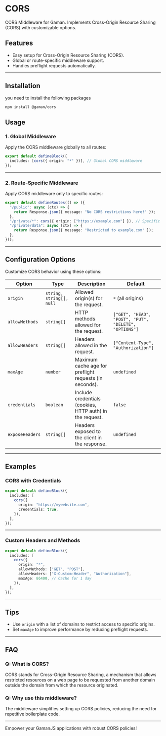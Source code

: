 # CORS

CORS Middleware for Gaman. Implements Cross-Origin Resource Sharing (CORS) with customizable options.

## Features

- Easy setup for Cross-Origin Resource Sharing (CORS).
- Global or route-specific middleware support.
- Handles preflight requests automatically.

---

## Installation

you need to install the following packages

```bash
npm install @gaman/cors
```

## Usage

### 1. **Global Middleware**

Apply the CORS middleware globally to all routes:

```ts
export default defineBlock({
  includes: [cors({ origin: "*" })], // Global CORS middleware
});
```

---

### 2. **Route-Specific Middleware**

Apply CORS middleware only to specific routes:

```ts
export default defineRoutes(() => ({
  "/public": async (ctx) => {
    return Response.json({ message: "No CORS restrictions here!" });
  },
  "/private/*": cors({ origin: ["https://example.com"] }), // Specific middleware
  "/private/data": async (ctx) => {
    return Response.json({ message: "Restricted to example.com" });
  },
}));
```

---

## Configuration Options

Customize CORS behavior using these options:

| Option          | Type                     | Description                                              | Default                                               |
| --------------- | ------------------------ | -------------------------------------------------------- | ----------------------------------------------------- |
| `origin`        | `string, string[], null` | Allowed origin(s) for the request.                       | `*` (all origins)                                     |
| `allowMethods`  | `string[]`               | HTTP methods allowed for the request.                    | `["GET", "HEAD", "POST", "PUT", "DELETE", "OPTIONS"]` |
| `allowHeaders`  | `string[]`               | Headers allowed in the request.                          | `["Content-Type", "Authorization"]`                   |
| `maxAge`        | `number`                 | Maximum cache age for preflight requests (in seconds).   | `undefined`                                           |
| `credentials`   | `boolean`                | Include credentials (cookies, HTTP auth) in the request. | `false`                                               |
| `exposeHeaders` | `string[]`               | Headers exposed to the client in the response.           | `undefined`                                           |

---

## Examples

### **CORS with Credentials**

```ts
export default defineBlock({
  includes: [
    cors({
      origin: "https://mywebsite.com",
      credentials: true,
    }),
  ],
});
```

---

### **Custom Headers and Methods**

```ts
export default defineBlock({
  includes: [
    cors({
      origin: "*",
      allowMethods: ["GET", "POST"],
      allowHeaders: ["X-Custom-Header", "Authorization"],
      maxAge: 86400, // Cache for 1 day
    }),
  ],
});
```

---

## Tips

- Use `origin` with a list of domains to restrict access to specific origins.
- Set `maxAge` to improve performance by reducing preflight requests.

---

## FAQ

### **Q: What is CORS?**

CORS stands for Cross-Origin Resource Sharing, a mechanism that allows restricted resources on a web page to be requested from another domain outside the domain from which the resource originated.

### **Q: Why use this middleware?**

The middleware simplifies setting up CORS policies, reducing the need for repetitive boilerplate code.

---

Empower your GamanJS applications with robust CORS policies!
